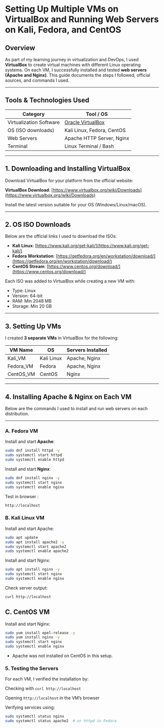 #  Setting Up Multiple VMs on VirtualBox and Running Web Servers on Kali, Fedora, and CentOS

##  Overview

As part of my learning journey in virtualization and DevOps, I used **VirtualBox** to create virtual machines with different Linux operating systems. On each VM, I successfully installed and tested **web servers (Apache and Nginx)**. This guide documents the steps I followed, official sources, and commands I used.

---

## Tools & Technologies Used

| Category | Tool / OS |
|----------|-----------|
| Virtualization Software | [Oracle VirtualBox](https://www.virtualbox.org/) |
| OS (ISO downloads) | Kali Linux, Fedora, CentOS |
| Web Servers | Apache HTTP Server, Nginx |
| Terminal | Linux Terminal / Bash |

---

## 1. Downloading and Installing VirtualBox

Download VirtualBox for your platform from the official website:

**VirtualBox Download**: [https://www.virtualbox.org/wiki/Downloads](https://www.virtualbox.org/wiki/Downloads)

Install the latest version suitable for your OS (Windows/Linux/macOS).

---

## 2. OS ISO Downloads

Below are the official links I used to download the ISOs:

- **Kali Linux**: [https://www.kali.org/get-kali/](https://www.kali.org/get-kali/)
- **Fedora Workstation**: [https://getfedora.org/en/workstation/download/](https://getfedora.org/en/workstation/download/)
- **CentOS Stream**: [https://www.centos.org/download/](https://www.centos.org/download/)

Each ISO was added to VirtualBox while creating a new VM with:
- Type: Linux
- Version: 64-bit
- RAM: Min 2048 MB
- Storage: Min 20 GB

---

## 3. Setting Up VMs

I created **3 separate VMs** in VirtualBox for the following:

| VM Name | OS | Servers Installed |
|---------|----|-------------------|
| Kali_VM | Kali Linux | Apache, Nginx |
| Fedora_VM | Fedora | Apache, Nginx |
| CentOS_VM | CentOS | Nginx |

---

## 4. Installing Apache & Nginx on Each VM

Below are the commands I used to install and run web servers on each distribution.

---

###  A. **Fedora VM**

Install and start **Apache**:
```bash
sudo dnf install httpd -y
sudo systemctl start httpd
sudo systemctl enable httpd
```
Install and start **Nginx**:

```bash
sudo dnf install nginx -y
sudo systemctl start nginx
sudo systemctl enable nginx
```
Test in browser :
```bash
http://localhost
```
### B. Kali Linux VM
Install and start Apache:

```bash
sudo apt update
sudo apt install apache2 -y
sudo systemctl start apache2
sudo systemctl enable apache2
```
Install and start Nginx:
```bash
sudo apt install nginx -y
sudo systemctl start nginx
sudo systemctl enable nginx
```
Check server output:

```bash
curl http://localhost
```
## C. CentOS VM
Install and start Nginx:
```bash
sudo yum install epel-release -y
sudo yum install nginx -y
sudo systemctl start nginx
sudo systemctl enable nginx
```
- Apache was not installed on CentOS in this setup.

### 5. Testing the Servers
For each VM, I verified the installation by:

Checking with ```curl http://localhost```

Opening ```http://localhost``` in the VM’s browser

Verifying services using:

```bash
sudo systemctl status nginx
sudo systemctl status apache2  # or httpd in Fedora
```
